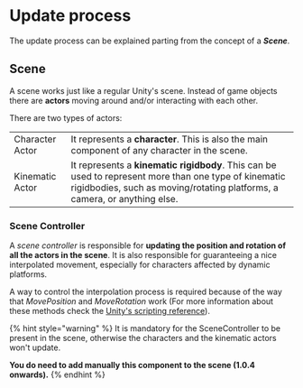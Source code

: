 # Update process

The update process can be explained parting from the concept of a _**Scene**_. 

## Scene

A scene works just like a regular Unity's scene. Instead of game objects there are **actors** moving around and/or interacting with each other. 

There are two types of actors:

|  |  |
| :--- | :--- |
| Character Actor | It represents a **character**. This is also the main component of any character in the scene. |
| Kinematic Actor | It represents a **kinematic rigidbody**. This can be used to represent more than one type of kinematic rigidbodies, such as moving/rotating platforms, a camera, or anything else. |

### Scene Controller

A _scene controller_ is responsible for **updating the position and rotation of all the actors in the scene**. It is also responsible for guaranteeing a nice interpolated movement, especially for characters affected by dynamic platforms.

A way to control the interpolation process is required because of the way that _MovePosition_ and _MoveRotation_ work \(For more information about these methods check the [Unity's scripting reference](https://docs.unity3d.com/ScriptReference/Rigidbody2D.MovePosition.html)\).

{% hint style="warning" %}
It is mandatory for the SceneController to be present in the scene, otherwise the characters and the kinematic actors won't update. 

**You do need to add manually this component to the scene \(1.0.4 onwards\).**
{% endhint %}



